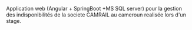 Application web (Angular + SpringBoot +MS SQL server) pour la gestion des indisponibilités de la societe CAMRAIL au cameroun realisée lors d'un stage.
